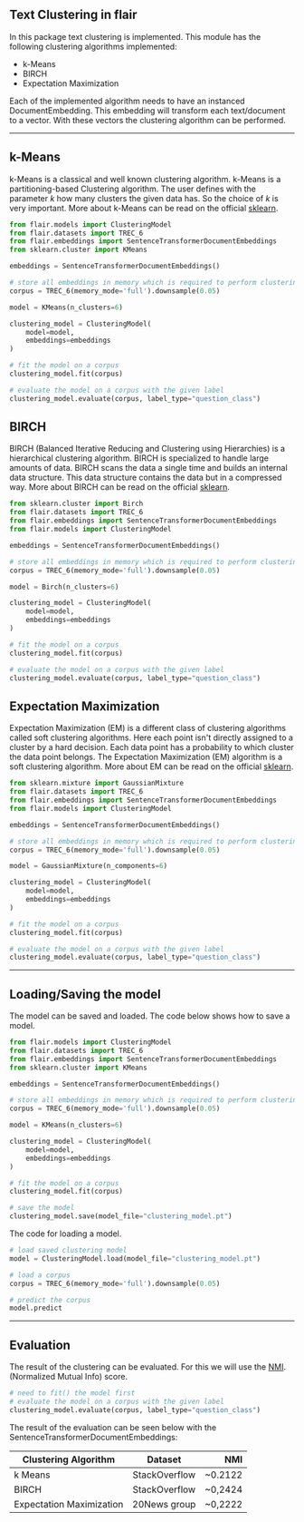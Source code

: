 Text Clustering in flair
----------

In this package text clustering is implemented. This module has the following
clustering algorithms implemented:
- k-Means
- BIRCH
- Expectation Maximization

Each of the implemented algorithm needs to have an instanced DocumentEmbedding. This embedding will
transform each text/document to a vector. With these vectors the clustering algorithm can be performed.

---------------------------

k-Means
------
k-Means is a classical and well known clustering algorithm. k-Means is a partitioning-based Clustering algorithm.
The user defines with the parameter *k* how many clusters the given data has.
So the choice of *k* is very important.
More about k-Means can be read on the official [sklearn](https://scikit-learn.org/stable/modules/generated/sklearn.cluster.KMeans.html).


```python
from flair.models import ClusteringModel
from flair.datasets import TREC_6
from flair.embeddings import SentenceTransformerDocumentEmbeddings
from sklearn.cluster import KMeans

embeddings = SentenceTransformerDocumentEmbeddings()

# store all embeddings in memory which is required to perform clustering
corpus = TREC_6(memory_mode='full').downsample(0.05)

model = KMeans(n_clusters=6)

clustering_model = ClusteringModel(
    model=model,
    embeddings=embeddings
)

# fit the model on a corpus
clustering_model.fit(corpus)

# evaluate the model on a corpus with the given label
clustering_model.evaluate(corpus, label_type="question_class")
```

BIRCH
---------
BIRCH (Balanced Iterative Reducing and Clustering using Hierarchies) is a hierarchical clustering algorithm.
BIRCH is specialized to handle large amounts of data. BIRCH scans the data a single time and builds an internal data
structure. This data structure contains the data but in a compressed way.
More about BIRCH can be read on the official [sklearn](https://scikit-learn.org/stable/modules/generated/sklearn.cluster.Birch.html).

```python
from sklearn.cluster import Birch
from flair.datasets import TREC_6
from flair.embeddings import SentenceTransformerDocumentEmbeddings
from flair.models import ClusteringModel

embeddings = SentenceTransformerDocumentEmbeddings()

# store all embeddings in memory which is required to perform clustering
corpus = TREC_6(memory_mode='full').downsample(0.05)

model = Birch(n_clusters=6)

clustering_model = ClusteringModel(
    model=model,
    embeddings=embeddings
)

# fit the model on a corpus
clustering_model.fit(corpus)

# evaluate the model on a corpus with the given label
clustering_model.evaluate(corpus, label_type="question_class")
```


Expectation Maximization
--------------------------
Expectation Maximization (EM) is a different class of clustering algorithms called soft clustering algorithms.
Here each point isn't directly assigned to a cluster by a hard decision.
Each data point has a probability to which cluster the data point belongs. The Expectation Maximization (EM)
algorithm is a soft clustering algorithm.
More about EM can be read on the official [sklearn](https://scikit-learn.org/stable/modules/generated/sklearn.mixture.GaussianMixture.html).


```python
from sklearn.mixture import GaussianMixture
from flair.datasets import TREC_6
from flair.embeddings import SentenceTransformerDocumentEmbeddings
from flair.models import ClusteringModel

embeddings = SentenceTransformerDocumentEmbeddings()

# store all embeddings in memory which is required to perform clustering
corpus = TREC_6(memory_mode='full').downsample(0.05)

model = GaussianMixture(n_components=6)

clustering_model = ClusteringModel(
    model=model,
    embeddings=embeddings
)

# fit the model on a corpus
clustering_model.fit(corpus)

# evaluate the model on a corpus with the given label
clustering_model.evaluate(corpus, label_type="question_class")
```

---------------------------

Loading/Saving the model
-----------

The model can be saved and loaded. The code below shows how to save a model.
```python
from flair.models import ClusteringModel
from flair.datasets import TREC_6
from flair.embeddings import SentenceTransformerDocumentEmbeddings
from sklearn.cluster import KMeans

embeddings = SentenceTransformerDocumentEmbeddings()

# store all embeddings in memory which is required to perform clustering
corpus = TREC_6(memory_mode='full').downsample(0.05)

model = KMeans(n_clusters=6)

clustering_model = ClusteringModel(
    model=model,
    embeddings=embeddings
)

# fit the model on a corpus
clustering_model.fit(corpus)

# save the model
clustering_model.save(model_file="clustering_model.pt")
```

The code for loading a model.

````python
# load saved clustering model
model = ClusteringModel.load(model_file="clustering_model.pt")

# load a corpus
corpus = TREC_6(memory_mode='full').downsample(0.05)

# predict the corpus
model.predict
````

---------------------

Evaluation
---------
The result of the clustering can be evaluated. For this we will use the
[NMI](https://scikit-learn.org/stable/modules/generated/sklearn.metrics.normalized_mutual_info_score.html).
(Normalized Mutual Info) score.

````python
# need to fit() the model first
# evaluate the model on a corpus with the given label
clustering_model.evaluate(corpus, label_type="question_class")
````

The result of the evaluation  can be seen below with the SentenceTransformerDocumentEmbeddings:


| Clustering Algorithm     |    Dataset    |     NMI |
|--------------------------|:-------------:|--------:|
| k Means                  | StackOverflow | ~0.2122 |
| BIRCH                    | StackOverflow | ~0,2424 |
| Expectation Maximization | 20News group  | ~0,2222 |
